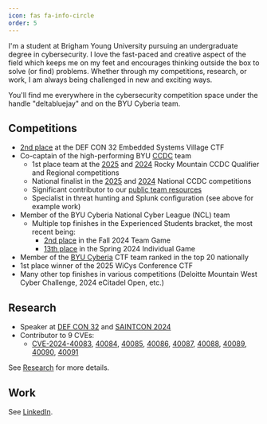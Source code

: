 ```yaml
---
icon: fas fa-info-circle
order: 5
---
```


I'm a student at Brigham Young University pursuing an undergraduate degree in cybersecurity. I love the fast-paced and creative aspect of the field which keeps me on my feet and encourages thinking outside the box to solve (or find) problems. Whether through my competitions, research, or work, I am always being challenged in new and exciting ways.

You'll find me everywhere in the cybersecurity competition space under the handle "deltabluejay" and on the BYU Cyberia team.

## Competitions
- [2nd place](https://www.linkedin.com/posts/embedded-systems-village_defcon-defcon32-embedded-activity-7228884978602819584-ab2L?utm_source=share&utm_medium=member_desktop) at the DEF CON 32 Embedded Systems Village CTF
- Co-captain of the high-performing BYU [CCDC](https://www.nationalccdc.org/) team
    - 1st place team at the [2025](https://twitter.com/NationalCCDC/status/1899510639237931011) and [2024](https://x.com/NationalCCDC/status/1766893614062276795) Rocky Mountain CCDC Qualifier and Regional competitions
    - National finalist in the [2025](https://twitter.com/NationalCCDC/status/1916265954037600747) and [2024](https://x.com/NationalCCDC/status/1783607165359399134) National CCDC competitions
    - Significant contributor to our [public team resources](https://github.com/BYU-CCDC/public-ccdc-resources)
    - Specialist in threat hunting and Splunk configuration (see above for example work)
- Member of the BYU Cyberia National Cyber League (NCL) team
    - Multiple top finishes in the Experienced Students bracket, the most recent being:
        - [2nd place](https://cyberskyline.com/report/21PVRHJLX3ML) in the Fall 2024 Team Game
        - [13th place](https://cyberskyline.com/report/R5AQQYHHTJ9U) in the Spring 2024 Individual Game
- Member of the [BYU Cyberia](https://ctftime.org/team/155711) CTF team ranked in the top 20 nationally
- 1st place winner of the 2025 WiCys Conference CTF
- Many other top finishes in various competitions (Deloitte Mountain West Cyber Challenge, 2024 eCitadel Open, etc.)

## Research
- Speaker at [DEF CON 32](https://youtu.be/IyInMgXj4k4?si=SIJoCS57tjtDEBrt) and [SAINTCON 2024](https://youtu.be/TPEaW8JXOAI?si=nhoQv48ARQu_ejEn)
- Contributor to 9 CVEs:
    - [CVE-2024-40083](https://www.cve.org/CVERecord?id=CVE-2024-40083), [40084](https://www.cve.org/CVERecord?id=CVE-2024-40084), [40085](https://www.cve.org/CVERecord?id=CVE-2024-40085), [40086](https://www.cve.org/CVERecord?id=CVE-2024-40086), [40087](https://www.cve.org/CVERecord?id=CVE-2024-40087), [40088](https://www.cve.org/CVERecord?id=CVE-2024-40088), [40089](https://www.cve.org/CVERecord?id=CVE-2024-40089), [40090](https://www.cve.org/CVERecord?id=CVE-2024-40090), [40091](https://www.cve.org/CVERecord?id=CVE-2024-40091)

See [Research](/research) for more details.

## Work
See [LinkedIn](https://www.linkedin.com/in/ava-petersen/).